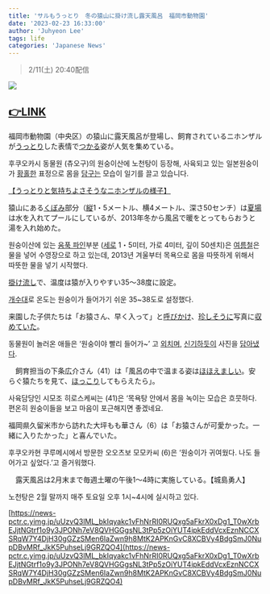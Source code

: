 ```yaml
---
title: 'サルもうっとり　冬の猿山に掛け流し露天風呂　福岡市動物園'
date: '2023-02-23 16:33:00'
author: 'Juhyeon Lee'
tags: life
categories: 'Japanese News'
---
```


> 2/11(土) 20:40配信


![](https://s3.us-west-2.amazonaws.com/secure.notion-static.com/35ed1efc-2986-42e2-a5d7-d4a91250f40f/Untitled.png?X-Amz-Algorithm=AWS4-HMAC-SHA256&X-Amz-Content-Sha256=UNSIGNED-PAYLOAD&X-Amz-Credential=AKIAT73L2G45EIPT3X45%2F20230422%2Fus-west-2%2Fs3%2Faws4_request&X-Amz-Date=20230422T130630Z&X-Amz-Expires=3600&X-Amz-Signature=0a2b70962a7ce47edbb3ae0a50d9ea20afed597b536c0482c725e04be125e2f1&X-Amz-SignedHeaders=host&x-id=GetObject)


## [👉LINK](https://news.yahoo.co.jp/articles/f6e8d60883c4c06a1b615e7ff47747760584afa3)


福岡市動物園（中央区）の猿山に露天風呂が登場し、飼育されているニホンザルが<u>うっとり</u>した表情で<u>つかる</u>姿が人気を集めている。


후쿠오카시 동물원 (츄오구)의 원숭이산에 노천탕이 등장해, 사육되고 있는 일본원숭이가 <u>황홀한</u> 표정으로 몸을 <u>담구는</u> 모습이 일기를 끌고 있습니다.


[【うっとりと気持ちよさそうなニホンザルの様子】](https://mainichi.jp/graphs/20230211/mpj/00m/040/110000f/20230211k0000m040180000p?inb=ys)


猿山にある<u>くぼみ</u>部分（<u>縦</u>1・5メートル、横4メートル、深さ50センチ）は<u>夏場</u>は水を入れてプールにしているが、2013年冬から風呂で暖をとってもらおうと湯を入れ始めた。


원숭이산에 있는 <u>움푹 파인</u>부분 (<u>세로</u> 1・5미터, 가로 4미터, 깊이 50센치)은 <u>여름철</u>은 물을 넣어 수영장으로 하고 있는데, 2013년 겨울부터 목욕으로 몸을 따뜻하게 위해서 따뜻한 물을 넣기 시작했다.


<u>掛け流し</u>で、温度は猿が入りやすい35～38度に設定。


<u>개수대</u>로 온도는 원숭이가 들어가기 쉬운 35~38도로 설정했다.


来園した子供たちは「お猿さん、早く入って」と<u>呼びかけ</u>、<u>珍しそうに</u>写真に<u>収めていた</u>。


동물원이 놀러온 애들은 ‘원숭이야 빨리 들어가~’ 고 <u>외치며,</u> <u>신기하듯이</u> 사진을 <u>담아냈다</u>.

　飼育担当の下条広介さん（41）は「風呂の中で温まる姿は<u>ほほえましい</u>。安らぐ猿たちを見て、<u>ほっこり</u>してもらえたら」。


사육담당인 시모조 히로스케씨는 (41)은 ‘목욕탕 안에서 몸을 녹이는 모습은 흐뭇하다. 편온히 원숭이들을 보고 마음이 포근해지면 좋겠네요.


福岡県久留米市から訪れた大坪もも華さん（6）は「お猿さんが可愛かった。一緒に入りたかった」と喜んでいた。


후쿠오카현 쿠루메시에서 방문한 오오츠보 모모카씨 (6)은 ‘원숭이가 귀여웠다. 나도 들어가고 싶었다.’고 즐거워했다.

　露天風呂は2月末まで毎週土曜の午後1～4時に実施している。【城島勇人】


노천탕은 2월 말까지 매주 토요일 오후 1시~4시에 실시하고 있다.


[https://news-pctr.c.yimg.jp/uUzvQ3lML_bkIqyakc1vFhNrRI0RUQxg5aFkrX0xDg1_T0wXrbEJjtNGtrf1o9y3JPONh7eV8QVHGGgsNL3tPp5zOiYUT4ipkEddVcxEznNCCXSRqW7Y4DjH30gGZzSMen6IaZwn9h8MtK2APKnGvC8XCBVy4BdgSmJ0NupDBvMRf_JkK5PuhseLj9GRZQO4](https://news-pctr.c.yimg.jp/uUzvQ3lML_bkIqyakc1vFhNrRI0RUQxg5aFkrX0xDg1_T0wXrbEJjtNGtrf1o9y3JPONh7eV8QVHGGgsNL3tPp5zOiYUT4ipkEddVcxEznNCCXSRqW7Y4DjH30gGZzSMen6IaZwn9h8MtK2APKnGvC8XCBVy4BdgSmJ0NupDBvMRf_JkK5PuhseLj9GRZQO4)

